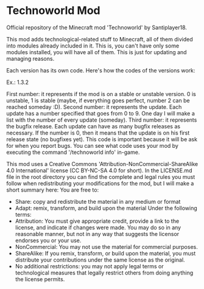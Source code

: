 # Technoworld Mod
Official repository of the Minecraft mod 'Technoworld' by Santiplayer18.

This mod adds technological-related stuff to Minecraft, all of them divided into modules already included in it. This is, you can't have only some modules installed, you will have all of them. This is just for updating and managing reasons.

Each version has its own code. Here's how the codes of the versions work:

Ex.: 1.3.2

First number: it represents if the mod is on a stable or unstable version. 0 is unstable, 1 is stable (maybe, if everything goes perfect, number 2 can be reached someday :D).
Second number: it represents the update. Each update has a number specified that goes from 0 to 9. One day I will make a list with the number of every update (someday).
Third number: it represents the bugfix release. Each update can have as many bugfix releases as necessary. If the number is 0, then it means that the update is on his first release state (no bugfixes yet).
This code is important because it will be ask for when you report bugs. You can see what code uses your mod by executing the command '/technoworld info' in-game.

This mod uses a Creative Commons 'Attribution-NonCommercial-ShareAlike 4.0 International' license (CC BY-NC-SA 4.0 for short). In the LICENSE.md file in the root directory you can find the complete and legal rules you must follow when redistributing your modifications for the mod, but I will make a short summary here:
You are free to:
  - Share: copy and redistribute the material in any medium or format
  - Adapt: remix, transform, and build upon the material
Under the following terms:
  - Attribution: You must give appropriate credit, provide a link to the license, and indicate if changes were made. You may do so in     any reasonable manner, but not in any way that suggests the licensor endorses you or your use.
  - NonCommercial: You may not use the material for commercial purposes.
  - ShareAlike: If you remix, transform, or build upon the material, you must distribute your contributions under the same license as     the original.
  - No additional restrictions: you may not apply legal terms or technological measures that legally restrict others from doing anything   the license permits.
